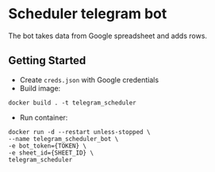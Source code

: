 # Scheduler telegram bot
The bot takes data from Google spreadsheet and adds rows.

## Getting Started
* Create `creds.json` with Google credentials
* Build image:
```
docker build . -t telegram_scheduler
```
* Run container:
```
docker run -d --restart unless-stopped \
--name telegram_scheduler_bot \
-e bot_token={TOKEN} \
-e sheet_id={SHEET_ID} \
telegram_scheduler
```

